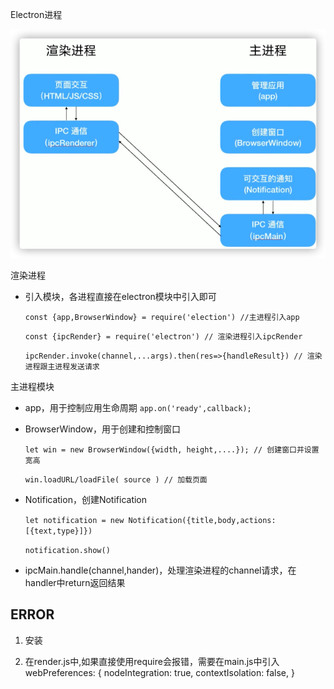 Electron进程

![image-20210817100801532](img/image-20210817100801532.png)



渲染进程

- 引入模块，各进程直接在electron模块中引入即可

  `const {app,BrowserWindow} = require('election') //主进程引入app`

  `const {ipcRender} = require('electron') // 渲染进程引入ipcRender`

  `ipcRender.invoke(channel,...args).then(res=>{handleResult}) // 渲染进程跟主进程发送请求`



主进程模块

- app，用于控制应用生命周期 `app.on('ready',callback);`

- BrowserWindow，用于创建和控制窗口

  `let win = new BrowserWindow({width, height,....}); // 创建窗口并设置宽高`

  `win.loadURL/loadFile( source ) // 加载页面`

- Notification，创建Notification

  `let notification = new Notification({title,body,actions:[{text,type}]})`

  `notification.show()`

- ipcMain.handle(channel,hander)，处理渲染进程的channel请求，在handler中return返回结果





## ERROR
1. 安装

2. 在render.js中,如果直接使用require会报错，需要在main.js中引入
  webPreferences: {
      nodeIntegration: true,
      contextIsolation: false,
  }


